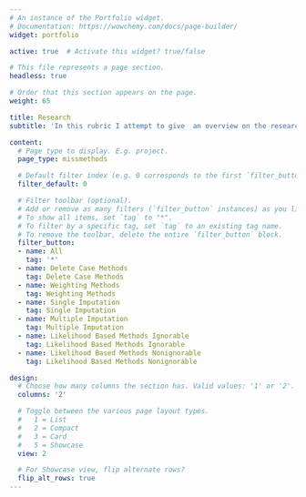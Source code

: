 ```yaml
---
# An instance of the Portfolio widget.
# Documentation: https://wowchemy.com/docs/page-builder/
widget: portfolio

active: true  # Activate this widget? true/false

# This file represents a page section.
headless: true

# Order that this section appears on the page.
weight: 65

title: Research
subtitle: 'In this rubric I attempt to give  an overview on the research for handling missing values. If you are interested, I recommend visiting the website [Rmisstastic](https://rmisstastic.netlify.com), which provides references to many different approaches for handling missing data in a variety of research areas and applications.'

content:
  # Page type to display. E.g. project.
  page_type: missmethods

  # Default filter index (e.g. 0 corresponds to the first `filter_button` instance below).
  filter_default: 0

  # Filter toolbar (optional).
  # Add or remove as many filters (`filter_button` instances) as you like.
  # To show all items, set `tag` to "*".
  # To filter by a specific tag, set `tag` to an existing tag name.
  # To remove the toolbar, delete the entire `filter_button` block.
  filter_button:
  - name: All
    tag: '*'
  - name: Delete Case Methods
    tag: Delete Case Methods
  - name: Weighting Methods
    tag: Weighting Methods
  - name: Single Imputation
    tag: Single Imputation 
  - name: Multiple Imputation
    tag: Multiple Imputation
  - name: Likelihood Based Methods Ignorable
    tag: Likelihood Based Methods Ignorable 
  - name: Likelihood Based Methods Nonignorable
    tag: Likelihood Based Methods Nonignorable

design:
  # Choose how many columns the section has. Valid values: '1' or '2'.
  columns: '2'

  # Toggle between the various page layout types.
  #   1 = List
  #   2 = Compact
  #   3 = Card
  #   5 = Showcase
  view: 2

  # For Showcase view, flip alternate rows?
  flip_alt_rows: true
---
```


